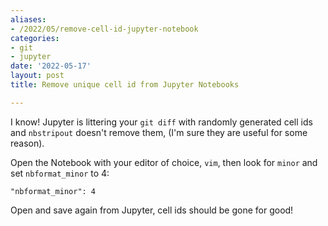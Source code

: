 ```yaml
---
aliases:
- /2022/05/remove-cell-id-jupyter-notebook
categories:
- git
- jupyter
date: '2022-05-17'
layout: post
title: Remove unique cell id from Jupyter Notebooks

---
```


I know! Jupyter is littering your `git diff` with randomly generated cell ids and `nbstripout` doesn't remove them, (I'm sure they are useful for some reason).

Open the Notebook with your editor of choice, `vim`, then look for `minor` and set `nbformat_minor` to 4:

    "nbformat_minor": 4

Open and save again from Jupyter, cell ids should be gone for good!
